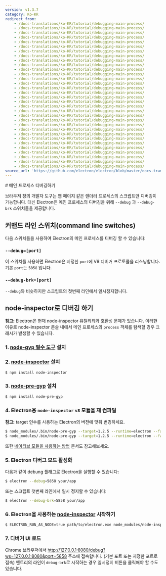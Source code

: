 ```yaml
---
version: v1.3.7
category: Ko-KR
redirect_from:
    - /docs-translations/ko-KR/tutorial/debugging-main-process/
    - /docs-translations/ko-KR/tutorial/debugging-main-process/
    - /docs-translations/ko-KR/tutorial/debugging-main-process/
    - /docs-translations/ko-KR/tutorial/debugging-main-process/
    - /docs-translations/ko-KR/tutorial/debugging-main-process/
    - /docs-translations/ko-KR/tutorial/debugging-main-process/
    - /docs-translations/ko-KR/tutorial/debugging-main-process/
    - /docs-translations/ko-KR/tutorial/debugging-main-process/
    - /docs-translations/ko-KR/tutorial/debugging-main-process/
    - /docs-translations/ko-KR/tutorial/debugging-main-process/
    - /docs-translations/ko-KR/tutorial/debugging-main-process/
    - /docs-translations/ko-KR/tutorial/debugging-main-process/
    - /docs-translations/ko-KR/tutorial/debugging-main-process/
    - /docs-translations/ko-KR/tutorial/debugging-main-process/
    - /docs-translations/ko-KR/tutorial/debugging-main-process/
    - /docs-translations/ko-KR/tutorial/debugging-main-process/
    - /docs-translations/ko-KR/tutorial/debugging-main-process/
    - /docs-translations/ko-KR/tutorial/debugging-main-process/
    - /docs-translations/ko-KR/tutorial/debugging-main-process/
    - /docs-translations/ko-KR/tutorial/debugging-main-process/
    - /docs-translations/ko-KR/tutorial/debugging-main-process/
    - /docs-translations/ko-KR/tutorial/debugging-main-process/
    - /docs-translations/ko-KR/tutorial/debugging-main-process/
    - /docs-translations/ko-KR/tutorial/debugging-main-process/
    - /docs-translations/ko-KR/tutorial/debugging-main-process/
    - /docs-translations/ko-KR/tutorial/debugging-main-process/
    - /docs-translations/ko-KR/tutorial/debugging-main-process/
    - /docs-translations/ko-KR/tutorial/debugging-main-process/
    - /docs-translations/ko-KR/tutorial/debugging-main-process/
    - /docs-translations/ko-KR/tutorial/debugging-main-process/
    - /docs-translations/ko-KR/tutorial/debugging-main-process/
    - /docs-translations/ko-KR/tutorial/debugging-main-process/
source_url: 'https://github.com/electron/electron/blob/master/docs-translations/ko-KR/tutorial/debugging-main-process.md'
---
```


﻿# 메인 프로세스 디버깅하기

브라우저 창의 개발자 도구는 웹 페이지 같은 렌더러 프로세스의 스크립트만 디버깅이
가능합니다. 대신 Electron은 메인 프로세스의 디버깅을 위해 `--debug` 과 `--debug-brk`
스위치들을 제공합니다.

## 커맨드 라인 스위치(command line switches)

다음 스위치들을 사용하여 Electron의 메인 프로세스를 디버깅 할 수 있습니다:

### `--debug=[port]`

이 스위치를 사용하면 Electron은 지정한 `port`에 V8 디버거 프로토콜을 리스닝합니다.
기본 `port`는 `5858` 입니다.

### `--debug-brk=[port]`

`--debug`와 비슷하지만 스크립트의 첫번째 라인에서 일시정지합니다.

## node-inspector로 디버깅 하기

**참고:** Electron은 현재 node-inspector 유틸리티와 호환성 문제가 있습니다. 이러한
이유로 node-inspector 콘솔 내에서 메인 프로세스의 `process` 객체를 탐색할 경우 크래시가
발생할 수 있습니다.

### 1. [node-gyp 필수 도구][node-gyp-required-tools] 설치

### 2. [node-inspector][node-inspector] 설치

```bash
$ npm install node-inspector
```

### 3. [node-pre-gyp][node-pre-gyp] 설치

```bash
$ npm install node-pre-gyp
```

### 4. Electron용 `node-inspector` `v8` 모듈을 재 컴파일

**참고:** target 인수를 사용하는 Electron의 버전에 맞춰 변경하세요.

```bash
$ node_modules/.bin/node-pre-gyp --target=1.2.5 --runtime=electron --fallback-to-build --directory node_modules/v8-debug/ --dist-url=https://atom.io/download/atom-shell reinstall
$ node_modules/.bin/node-pre-gyp --target=1.2.5 --runtime=electron --fallback-to-build --directory node_modules/v8-profiler/ --dist-url=https://atom.io/download/atom-shell reinstall
```

또한 [네이티브 모듈을 사용하는 방법][how-to-install-native-modules] 문서도 참고해보세요.

### 5. Electron 디버그 모드 활성화

다음과 같이 debung 플래그로 Electron을 실행할 수 있습니다:

```bash
$ electron --debug=5858 your/app
```

또는 스크립트 첫번째 라인에서 일시 정지할 수 있습니다:

```bash
$ electron --debug-brk=5858 your/app
```

### 6. Electron을 사용하는 [node-inspector][node-inspector] 시작하기

```bash
$ ELECTRON_RUN_AS_NODE=true path/to/electron.exe node_modules/node-inspector/bin/inspector.js
```

### 7. 디버거 UI 로드

Chrome 브라우저에서 http://127.0.0.1:8080/debug?ws=127.0.0.1:8080&port=5858 주소에
접속합니다. (기본 포트 또는 지정한 포트로 접속) 엔트리의 라인이 `debug-brk`로 시작하는
경우 일시정지 버튼을 클릭해야 할 수도 있습니다.

[node-inspector]: https://github.com/node-inspector/node-inspector
[node-pre-gyp]: https://github.com/mapbox/node-pre-gyp
[node-gyp-required-tools]: https://github.com/nodejs/node-gyp#installation
[how-to-install-native-modules]: http://electron.atom.io/docs/tutorial/using-native-node-modules#네이티브-모듈을-설치하는-방법
